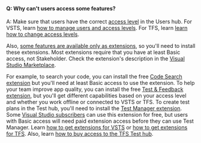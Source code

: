 #### Q: Why can't users access some features?

A:	Make sure that users have the correct 
[access level](https://visualstudio.microsoft.com/team-services/compare-features/) 
in the Users hub. For VSTS, learn [how to manage users and access levels](/vsts/accounts/add-account-users-assign-access-levels). 
For TFS, learn [learn how to change access levels](/vsts/organizations/security/change-access-levels).  

Also, [some features are available only as extensions](https://visualstudio.microsoft.com/team-services/compare-features/), 
so you'll need to install these extensions. Most extensions require that you have at least Basic access, not Stakeholder.
Check the extension's description in the [Visual Studio Marketplace](https://marketplace.visualstudio.com). 

For example, to search your code, you can install the free 
[Code Search extension](https://marketplace.visualstudio.com/items?itemName=ms.vss-code-search) 
but you'll need at least Basic access to use the extension. 
To help your team improve app quality, you can install the free 
[Test & Feedback extension](https://marketplace.visualstudio.com/items?itemName=ms.vss-exploratorytesting-web), 
but you'll get different capabilities based on your access level 
and whether you work offline or connected to VSTS or TFS. 
To create test plans in the Test hub, you'll need to install the 
[Test Manager extension](https://marketplace.visualstudio.com/items?itemName=ms.vss-testmanager-web). 
Some [Visual Studio subscribers](https://marketplace.visualstudio.com/items?itemName=ms.vss-testmanager-web) 
can use this extension for free, but users with Basic access will need paid extension access before they can use Test Manager. 
Learn [how to get extensions for VSTS](/vsts/marketplace/install-vsts-extension) or 
[how to get extensions for TFS](/vsts/marketplace/get-tfs-extensions). Also, learn 
[how to buy access to the TFS Test hub](/vsts/billing/buy-access-tfs-test-hub).
